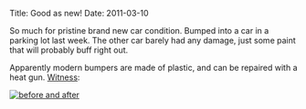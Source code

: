 Title: Good as new!
Date: 2011-03-10

So much for pristine brand new car condition. Bumped into a car in a parking 
lot last week. The other car barely had any damage, just some paint that will
probably buff right out.

Apparently modern bumpers are made of plastic, and can be repaired with a heat
gun. [Witness][2]:

[![before and after][1]][2]

   [1]: //pwnguin.net/albums/d/819-2/subaru-before-after.jpg
   [2]: //pwnguin.net/albums/v/Subaru/subaru-before-after.jpg.html